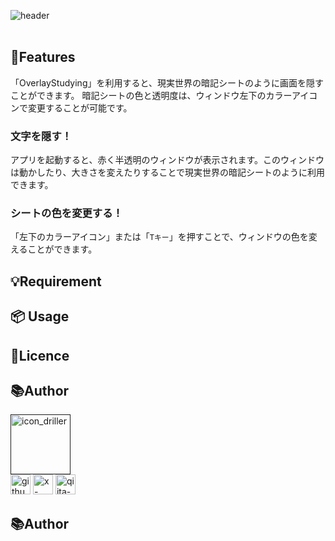 ![header](https://github.com/user-attachments/assets/6e315a35-a248-4854-bef5-133dc6bb48ae)
<br>
<br>
## 📌Features
「OverlayStudying」を利用すると、現実世界の暗記シートのように画面を隠すことができます。 暗記シートの色と透明度は、ウィンドウ左下のカラーアイコンで変更することが可能です。

### 文字を隠す！
アプリを起動すると、赤く半透明のウィンドウが表示されます。このウィンドウは動かしたり、大きさを変えたりすることで現実世界の暗記シートのように利用できます。

### シートの色を変更する！
「左下のカラーアイコン」または「`Tキー`」を押すことで、ウィンドウの色を変えることができます。

## 💡Requirement



## 📦 Usage

## 🪪Licence


## 📚Author
[<img width="96" alt="icon_driller" src="https://github.com/user-attachments/assets/283de1f1-3d91-4186-a3ac-45fb3b32b4a3">]()
<br>
[<img width="32" alt="github-mark" src="https://github.com/user-attachments/assets/aac2e70c-0694-49e9-8648-1970c08a57bd">](https://github.com/Sea-cl0g)
[<img width="32" alt="x-logo-black" src="https://github.com/user-attachments/assets/dc730c9f-8d64-493f-a78c-ff7206166759">](https://x.com/boo_manKnow408)
[<img width="32" alt="qiita-icon" src="https://github.com/user-attachments/assets/7ee1aa97-82b1-49b8-8e2b-1c2a0c0dc613">](https://qiita.com/boo_manKnow)

## 📚Author
